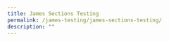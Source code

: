```yaml
---
title: James Sections Testing
permalink: /james-testing/james-sections-testing/
description: ""
---
```

